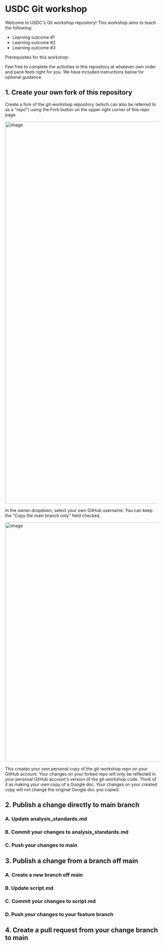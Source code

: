 # USDC Git workshop

Welcome to USDC's Git workshop repository! This workshop aims to teach the following:

- Learning outcome #1
- Learning outcome #2
- Learning outcome #3

Prerequisites for this workshop: 

Feel free to complete the activities in this repository at whatever own order and pace feels right for you. We have included instructions below for optional guidance.

## 1. Create your own fork of this repository
Create a fork of the git-workshop repository (which can also be referred to as a "repo") using the Fork button on the upper right corner of this repo page.

  <img width="1247" alt="image" src="https://github.com/user-attachments/assets/9d4a3231-e075-4459-8903-2e289f09cdb8">

In the owner dropdown, select your own GitHub username. You can keep the "Copy the main branch only" field checked.

  <img width="782" alt="image" src="https://github.com/user-attachments/assets/ae4e7f30-11e5-4436-982b-f8a59aef0034">

This creates your own personal copy of the git-workshop repo on your GitHub account. Your changes on your forked repo will only be reflected in your personal GitHub account's version of the git-workshop code. Think of it as making your own copy of a Google doc. Your changes on your created copy will not change the original Google doc you copied.

## 2. Publish a change directly to main branch
### A. Update analysis_standards.md

### B. Commit your changes to analysis_standards.md

### C. Push your changes to main

## 3. Publish a change from a branch off main
### A. Create a new branch off main

### B. Update script.md

### C. Commit your changes to script.md

### D. Push your changes to your feature branch

## 4. Create a pull request from your change branch to main
